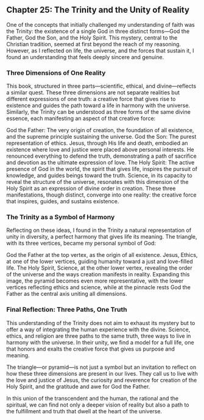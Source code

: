 ## Chapter 25: The Trinity and the Unity of Reality
One of the concepts that initially challenged my understanding of faith was the Trinity: the existence of a single God in three distinct forms—God the Father, God the Son, and the Holy Spirit. This mystery, central to the Christian tradition, seemed at first beyond the reach of my reasoning. However, as I reflected on life, the universe, and the forces that sustain it, I found an understanding that feels deeply sincere and genuine.

### Three Dimensions of One Reality
This book, structured in three parts—scientific, ethical, and divine—reflects a similar quest. These three dimensions are not separate realities but different expressions of one truth: a creative force that gives rise to existence and guides the path toward a life in harmony with the universe. Similarly, the Trinity can be understood as three forms of the same divine essence, each manifesting an aspect of that creative force:

God the Father: The very origin of creation, the foundation of all existence, and the supreme principle sustaining the universe.
God the Son: The purest representation of ethics. Jesus, through His life and death, embodied an existence where love and justice were placed above personal interests. He renounced everything to defend the truth, demonstrating a path of sacrifice and devotion as the ultimate expression of love.
The Holy Spirit: The active presence of God in the world, the spirit that gives life, inspires the pursuit of knowledge, and guides beings toward the truth. Science, in its capacity to reveal the structure of the universe, resonates with this dimension of the Holy Spirit as an expression of divine order in creation.
These three manifestations, though distinct, converge into one reality: the creative force that inspires, guides, and sustains existence.

### The Trinity as a Symbol of Harmony
Reflecting on these ideas, I found in the Trinity a natural representation of unity in diversity, a perfect harmony that gives life its meaning. The triangle, with its three vertices, became my personal symbol of God:

God the Father at the top vertex, as the origin of all existence.
Jesus, Ethics, at one of the lower vertices, guiding humanity toward a just and love-filled life.
The Holy Spirit, Science, at the other lower vertex, revealing the order of the universe and the ways creation manifests in reality.
Expanding this image, the pyramid becomes even more representative, with the lower vertices reflecting ethics and science, while at the pinnacle rests God the Father as the central axis uniting all dimensions.

### Final Reflection: Three Paths, One Truth
This understanding of the Trinity does not aim to exhaust its mystery but to offer a way of integrating the human experience with the divine. Science, ethics, and religion are three paths to the same truth, three ways to live in harmony with the universe. In their unity, we find a model for a full life, one that honors and exalts the creative force that gives us purpose and meaning.

The triangle—or pyramid—is not just a symbol but an invitation to reflect on how these three dimensions are present in our lives. They call us to live with the love and justice of Jesus, the curiosity and reverence for creation of the Holy Spirit, and the gratitude and awe for God the Father.

In this union of the transcendent and the human, the rational and the spiritual, we can find not only a deeper vision of reality but also a path to the fulfillment and truth that dwell at the heart of the universe.







